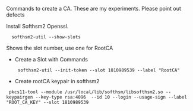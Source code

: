 Commands to create a CA. These are my experiments. Please point out defects

Install Softhsm2
Openssl.

  ```
    softhsm2-util --show-slots
  ```
   Shows the slot number, use one for RootCA
* Create a Slot with Commands
  ```
   softhsm2-util --init-token --slot 1810989539 --label "RootCA"

  ```
* Create rootCA keypair in softhsm2
```
 pkcs11-tool --module /usr/local/lib/softhsm/libsofthsm2.so --keypairgen --key-type rsa:4096  --id 10 --login --usage-sign --label "ROOT_CA_KEY" --slot 1810989539
```
